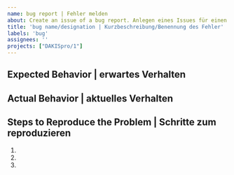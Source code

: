 ```yaml
---
name: bug report | Fehler melden
about: Create an issue of a bug report. Anlegen eines Issues für einen neuen Fehler(bug).
title: 'bug name/designation | Kurzbeschreibung/Benennung des Fehler'
labels: 'bug'
assignees: ''
projects: ["DAKISpro/1"]
---
```


## Expected Behavior | erwartes Verhalten


## Actual Behavior | aktuelles Verhalten


## Steps to Reproduce the Problem | Schritte zum reproduzieren

  1.
  2.
  3.
